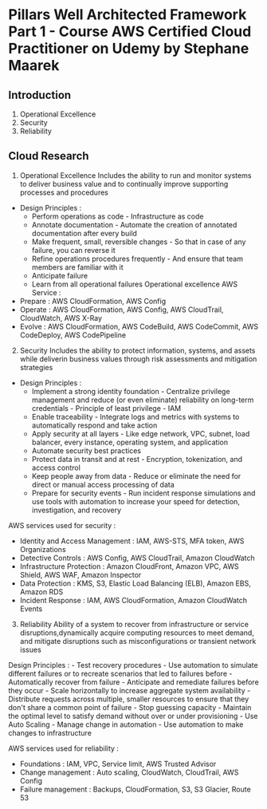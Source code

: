
# Pillars Well Architected Framework Part 1  - Course AWS Certified Cloud Practitioner on Udemy by Stephane Maarek

## Introduction
1. Operational Excellence
2. Security
3. Reliability

## Cloud Research
1) Operational Excellence
Includes the ability to run and monitor systems to deliver business value and to continually improve supporting processes and procedures
- Design Principles :
	- Perform operations as code - Infrastructure as code
	- Annotate documentation - Automate the creation of annotated documentation after every build
	- Make frequent, small, reversible changes - So that in case of any failure, you can reverse it
	- Refine operations procedures frequently - And ensure that team members are familiar with it
	- Anticipate failure
	-  Learn from all operational failures
Operational excellence AWS Service :
- Prepare : AWS CloudFormation, AWS Config
- Operate : AWS CloudFormation, AWS Config, AWS CloudTrail, CloudWatch, AWS X-Ray
- Evolve : AWS CloudFormation, AWS CodeBuild, AWS CodeCommit, AWS CodeDeploy, AWS CodePipeline

2) Security
 Includes the ability to protect information, systems, and assets while deliverin business values through risk assessments and mitigation strategies

- Design Principles :
	- Implement a strong identity foundation - Centralize privilege management and reduce (or even eliminate) reliability on long-term credentials - Principle of least privilege - IAM
	- Enable traceability - Integrate logs and metrics with systems to automatically respond and take action
	- Apply security at all layers - Like edge network, VPC, subnet, load balancer, every instance, operating system, and application
	- Automate security best practices
	- Protect data in transit and at rest - Encryption, tokenization, and access control
	- Keep people away from data - Reduce or eliminate the need for direct or manual access processing of data
	- Prepare for security events - Run incident response simulations and use tools with automation to increase your speed for detection, investigation, and recovery

AWS services used for security :
- Identity and Access Management : IAM, AWS-STS, MFA token, AWS Organizations
- Detective Controls : AWS Config, AWS CloudTrail, Amazon CloudWatch
- Infrastructure Protection : Amazon CloudFront, Amazon VPC, AWS Shield, AWS WAF, Amazon Inspector
- Data Protection : KMS, S3, Elastic Load Balancing (ELB), Amazon EBS, Amazon RDS
- Incident Response : IAM, AWS CloudFormation, Amazon CloudWatch Events

3) Reliability
Ability of a system to recover from infrastructure or service disruptions,dynamically acquire computing resources to meet demand, and mitigate disruptions such as misconfigurations or transient network issues

Design Principles :
	- Test recovery procedures - Use automation to simulate different failures or to recreate scenarios that led to failures before
	- Automatically recover from failure - Anticipate and remediate failures before they occur
	- Scale horizontally to increase aggregate system availability - Distribute requests across multiple, smaller resources to ensure that they don't share a common point of failure
	- Stop guessing capacity - Maintain the optimal level to satisfy demand without over or under provisioning - Use Auto Scaling
	- Manage change in automation - Use automation to make changes to infrastructure

AWS services used for reliability :
- Foundations : IAM, VPC, Service limit, AWS Trusted Advisor
- Change management : Auto scaling, CloudWatch, CloudTrail, AWS Config
- Failure management : Backups, CloudFormation, S3, S3 Glacier, Route 53

